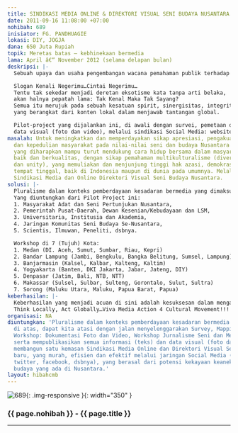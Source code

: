 ```yaml
---
title: SINDIKASI MEDIA ONLINE & DIREKTORI VISUAL SENI BUDAYA NUSANTARA
date: 2011-09-16 11:08:00 +07:00
nohibah: 689
inisiator: FG. PANDHUAGIE
lokasi: DIY, JOGJA
dana: 650 Juta Rupiah
topik: Meretas batas – kebhinekaan bermedia
lama: April â€“ November 2012 (selama delapan bulan)
deskripsi: |-
  Sebuah upaya dan usaha pengembangan wacana pemahaman publik terhadap kemajemukan (baca: pluralisme) kebudayaan Nusantara melalui aplikasi publikasi seni budaya yang kontekstual dengan sistem kehidupan masyarakat, yang pada gilirannya akan menumbuhkan pengakuan, penghormatan, rasa-kepemilikan, dan kepedulian masyarakat pada keberagaman nilai-nilai seni dan budaya di Nusantara.

  Slogan Kenali Negerimu…Cintai Negerimu…
  Tentu tak sekedar menjadi deretan eksotisme kata tanpa arti belaka,
  akan halnya pepatah lama: Tak Kenal Maka Tak Sayang?
  Semua itu merujuk pada sebuah kesatuan spirit, sinergisitas, integritas dalam kemitraan yang harmonis meramu berbagai strategi kreatif, aksi, pembela,
  yang berangkat dari konten lokal dalam menjawab tantangan global.

  Pilot-project yang dijalankan ini, di awali dengan survei, pemetaan dan diskusi, serta workshop dokumentasi (foto dan video), dan workshop jurnalisme seni dan media online, yang nantinya dapat segera memulai pendataan, pengarsipan, dan mempublikasikan semua informasi (teks) dan
  data visual (foto dan video), melalui sindikasi Social Media: website, blog, twitter, facebook, dsbnya, yang berasal dari potensi kekayaan keanekaragaman seni budaya yang ada di Indonesia dalam format Sindikasi Media Online dan Direktori Visual Seni Budaya Nusantara.
masalah: Untuk meningkatkan dan memperdayakan sikap apresiasi, pengakuan, penghormatan,
  dan kepedulian masyarakat pada nilai-nilai seni dan budaya Nusantara yang beraneka-ragam,
  yang diharapkan mampu turut mendukung cara hidup bersama dalam masyarakat yang lebih
  baik dan berkualitas, dengan sikap pemahaman multikulturalisme (diversity, egality
  dan unity), yang memuliakan dan menjunjung tinggi hak azasi, demokrasi dan lingkungan
  tempat tinggal, baik di Indonesia maupun di dunia pada umumnya. Melalui keberadaan
  Sindikasi Media dan Online Direktori Visual Seni Budaya Nusantara.
solusi: |-
  Pluralisme dalam konteks pemberdayaan kesadaran bermedia yang dimaksud di atas, dapat kita atasi dengan jalan menyelenggarakan Survey, Mapping, Discuss, Workshop: Dokumentasi Foto dan Video, Workshop Jurnalisme Seni dan Media Online, serta mempublikasikan semua informasi (teks) dan data visual (foto dan video), dengan membangun Sindikasi Media Online dan Direktori Visual Seni Budaya Nusantara baru, yang murah, efisien dan efektif melalui jaringan Social Media (website, blog, twitter, facebook, dsbnya), yang berasal dari potensi kekayaan keanekaragaman seni budaya yang ada di Nusantara.
  Yang diuntungkan dari Pilot Project ini:
  1. Masyarakat Adat dan Seni Pertunjukan Nusantara,
  2. Pemerintah Pusat-Daerah, Dewan Kesenian/Kebudayaan dan LSM,
  3. Universitaria, Institusia dan Akademia,
  4. Jaringan Komunitas Seni Budaya Se-Nusantara,
  5. Scientis, Ilmuwan, Peneliti, dsbnya.

  Workshop di 7 (Tujuh) Kota:
  1. Medan (DI. Aceh, Sumut, Sumbar, Riau, Kepri)
  2. Bandar Lampung (Jambi, Bengkulu, Bangka Belitung, Sumsel, Lampung)
  3. Banjarmasin (Kalsel, Kalbar, Kalteng, Kaltim)
  4. Yogyakarta (Banten, DKI Jakarta, Jabar, Jateng, DIY)
  5. Denpasar (Jatim, Bali, NTB, NTT)
  6. Makassar (Sulsel, Sulbar, Sulteng, Gorontalo, Sulut, Sultra)
  7. Sorong (Maluku Utara, Maluku, Papua Barat, Papua)
keberhasilan: |-
  Keberhasilan yang menjadi acuan di sini adalah kesuksesan dalam mengatasi setiap kendala teknis dan non-teknis dari setiap kota atau wilayah yang menjadi target atau sampling dari pilot-project ini. Serta yang paling penting adalah dapat mengajak peran serta masyarakat seni, adat atau budaya agar sadar dan mulai bertindak dan berpartisipasi aktif, menghargai dan mengapresiasi setiap potensi kekayaan keanekaragaman seni dan budaya yang dimilikinya untuk kemudian secara arif dan bijak, bersama-sama membangun gerakan kolektif Sindikasi Media Online dan Direktori Visual Seni Budaya Nusantara di tanah air.
  Think Locally, Act Globally…Viva Media Action 4 Cultural Movement!!!
organisasi: NA
diuntungkan: 'Pluralisme dalam konteks pemberdayaan kesadaran bermedia yang dimaksud
  di atas, dapat kita atasi dengan jalan menyelenggarakan Survey, Mapping, Discuss,
  Workshop: Dokumentasi Foto dan Video, Workshop Jurnalisme Seni dan Media Online,
  serta mempublikasikan semua informasi (teks) dan data visual (foto dan video), dengan
  membangun satu kemasan Sindikasi Media Online dan Direktori Visual Seni Budaya Nusantara
  baru, yang murah, efisien dan efektif melalui jaringan Social Media (website, blog,
  twitter, facebook, dsbnya), yang berasal dari potensi kekayaan keanekaragaman seni
  budaya yang ada di Nusantara.'
layout: hibahcmb
---
```


![689](/static/img/hibahcmb/689.png){: .img-responsive }{: width="350" }

### {{ page.nohibah }} - {{ page.title }}

---
